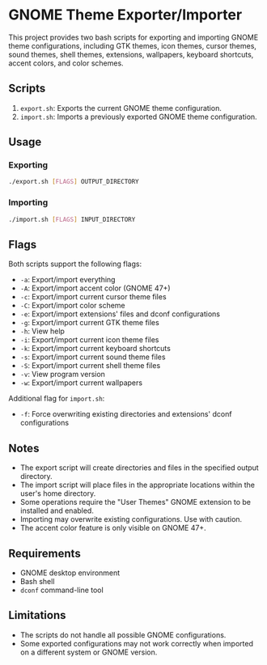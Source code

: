 # GNOME Theme Exporter/Importer

This project provides two bash scripts for exporting and importing GNOME theme configurations, including GTK themes, icon themes, cursor themes, sound themes, shell themes, extensions, wallpapers, keyboard shortcuts, accent colors, and color schemes.

## Scripts

1. `export.sh`: Exports the current GNOME theme configuration.
2. `import.sh`: Imports a previously exported GNOME theme configuration.

## Usage

### Exporting

```bash
./export.sh [FLAGS] OUTPUT_DIRECTORY
```

### Importing

```bash
./import.sh [FLAGS] INPUT_DIRECTORY
```

## Flags

Both scripts support the following flags:

- `-a`: Export/import everything
- `-A`: Export/import accent color (GNOME 47+)
- `-c`: Export/import current cursor theme files
- `-C`: Export/import color scheme
- `-e`: Export/import extensions' files and dconf configurations
- `-g`: Export/import current GTK theme files
- `-h`: View help
- `-i`: Export/import current icon theme files
- `-k`: Export/import current keyboard shortcuts
- `-s`: Export/import current sound theme files
- `-S`: Export/import current shell theme files
- `-v`: View program version
- `-w`: Export/import current wallpapers

Additional flag for `import.sh`:
- `-f`: Force overwriting existing directories and extensions' dconf configurations

## Notes

- The export script will create directories and files in the specified output directory.
- The import script will place files in the appropriate locations within the user's home directory.
- Some operations require the "User Themes" GNOME extension to be installed and enabled.
- Importing may overwrite existing configurations. Use with caution.
- The accent color feature is only visible on GNOME 47+.

## Requirements

- GNOME desktop environment
- Bash shell
- `dconf` command-line tool

## Limitations

- The scripts do not handle all possible GNOME configurations.
- Some exported configurations may not work correctly when imported on a different system or GNOME version.
